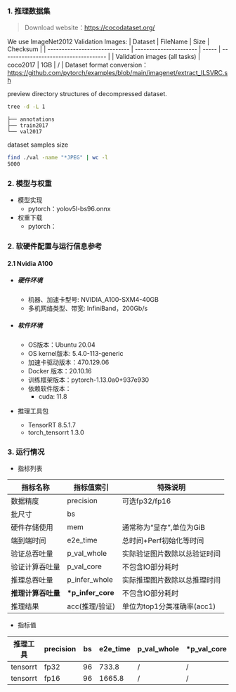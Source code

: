 ### 1. 推理数据集
> Download website：https://cocodataset.org/

We use ImageNet2012 Validation Images:
| Dataset                       | FileName               | Size  | Checksum                              |
| ----------------------------- | ---------------------- | ----- | ------------------------------------- |
| Validation images (all tasks) | coco2017 | 1GB | / |
Dataset format conversion：
https://github.com/pytorch/examples/blob/main/imagenet/extract_ILSVRC.sh


preview directory structures of decompressed dataset.

```bash
tree -d -L 1
```

```
├── annotations
├── train2017
└── val2017
```
dataset samples size

```bash
find ./val -name "*JPEG" | wc -l
5000
```

### 2. 模型与权重

* 模型实现
  * pytorch：yolov5l-bs96.onnx
* 权重下载
  * pytorch：

### 2. 软硬件配置与运行信息参考

#### 2.1 Nvidia A100

- ##### 硬件环境
    - 机器、加速卡型号: NVIDIA_A100-SXM4-40GB
    - 多机网络类型、带宽: InfiniBand，200Gb/s
    
- ##### 软件环境
   - OS版本：Ubuntu 20.04
   - OS kernel版本: 5.4.0-113-generic
   - 加速卡驱动版本：470.129.06
   - Docker 版本：20.10.16
   - 训练框架版本：pytorch-1.13.0a0+937e930
   - 依赖软件版本：
     - cuda: 11.8
   
- 推理工具包

   - TensorRT 8.5.1.7
   - torch_tensorrt 1.3.0

### 3. 运行情况

* 指标列表

| 指标名称           | 指标值索引       | 特殊说明                                     |
| ------------------ | ---------------- | -------------------------------------------- |
| 数据精度           | precision        | 可选fp32/fp16                                |
| 批尺寸             | bs               |                                              |
| 硬件存储使用       | mem              | 通常称为“显存”,单位为GiB                     |
| 端到端时间         | e2e_time         | 总时间+Perf初始化等时间                      |
| 验证总吞吐量       | p_val_whole      | 实际验证图片数除以总验证时间                 |
| 验证计算吞吐量     | p_val_core       | 不包含IO部分耗时                             |
| 推理总吞吐量       | p_infer_whole    | 实际推理图片数除以总推理时间                 |
| **推理计算吞吐量** | **\*p_infer_core** | 不包含IO部分耗时                             |
| 推理结果           | acc(推理/验证)   | 单位为top1分类准确率(acc1)                   |

* 指标值

| 推理工具  | precision | bs   | e2e_time | p_val_whole | \*p_val_core | p_infer_whole | \*p_infer_core |\*MFU| acc         | mem        |
| ----------- | --------- | ---- | -------- | ----------- | ---------- | ------------- | ------------ |  ------------ |----------- | ---------- |
| tensorrt | fp32   | 96  | 733.8    |    /   | /    | 53.8       | 361.4 |12.6%| 0.45 | 35.44/40.0 |
| tensorrt | fp16   | 96  | 1665.8    |    /   | /    | 58.6     | 859 |15.0%| 0.45 | 26.15/40.0 |
